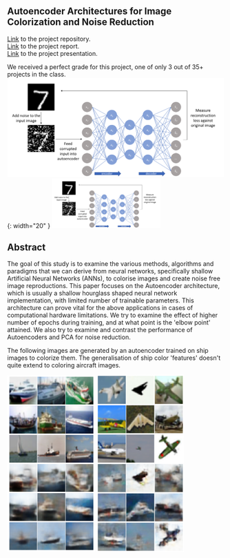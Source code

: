 

<h2><b>Autoencoder Architectures for Image Colorization and Noise Reduction</b></h2>

[Link](https://github.com/patel-shivam/Autoencoders) to the project repository.   
[Link](files/DS303_report.pdf) to the project report.   
[Link](files/DS303_presentation.pdf) to the project presentation. 

We received a perfect grade for this project, one of only 3 out of 35+ projects in the class. 
![steam-fish-1](/images/ds303_images/autoencoder_pic.png){: width="20" }
<img src="https://github.com/patel-shivam/patel-shivam.github.io/blob/main/images/ds303_images/autoencoder_pic.png" width="50%">

 **Abstract**
-------------------------------------------------------------------

The goal of this study is to examine the various
methods, algorithms and paradigms that we can derive
from neural networks, specifically shallow Artificial Neural
Networks (ANNs), to colorise images and create noise free
image reproductions. This paper focuses on the Autoencoder
architecture, which is usually a shallow hourglass shaped neural
network implementation, with limited number of trainable
parameters. This architecture can prove vital for the above
applications in cases of computational hardware limitations. We
try to examine the effect of higher number of epochs during
training, and at what point is the 'elbow point' attained. We also
try to examine and contrast the performance of Autoencoders
and PCA for noise reduction.  

The following images are generated by an autoencoder trained on ship images to colorize them. The generalisation of ship color 'features' doesn't quite extend to coloring aircraft images.


<img src="https://github.com/patel-shivam/patel-shivam.github.io/blob/main/images/ds303_images/autoencoder_ships.png" width="40.5%">  <img src="https://github.com/patel-shivam/patel-shivam.github.io/blob/main/images/ds303_images/autoencoder_planes.png" width="40%"> 
